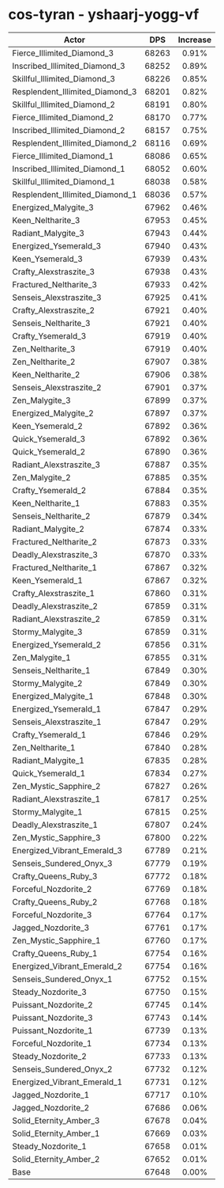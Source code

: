 # cos-tyran - yshaarj-yogg-vf
| Actor | DPS | Increase |
|---|:---:|:---:|
|Fierce_Illimited_Diamond_3|68263|0.91%|
|Inscribed_Illimited_Diamond_3|68252|0.89%|
|Skillful_Illimited_Diamond_3|68226|0.85%|
|Resplendent_Illimited_Diamond_3|68201|0.82%|
|Skillful_Illimited_Diamond_2|68191|0.80%|
|Fierce_Illimited_Diamond_2|68170|0.77%|
|Inscribed_Illimited_Diamond_2|68157|0.75%|
|Resplendent_Illimited_Diamond_2|68116|0.69%|
|Fierce_Illimited_Diamond_1|68086|0.65%|
|Inscribed_Illimited_Diamond_1|68052|0.60%|
|Skillful_Illimited_Diamond_1|68038|0.58%|
|Resplendent_Illimited_Diamond_1|68036|0.57%|
|Energized_Malygite_3|67962|0.46%|
|Keen_Neltharite_3|67953|0.45%|
|Radiant_Malygite_3|67943|0.44%|
|Energized_Ysemerald_3|67940|0.43%|
|Keen_Ysemerald_3|67939|0.43%|
|Crafty_Alexstraszite_3|67938|0.43%|
|Fractured_Neltharite_3|67933|0.42%|
|Senseis_Alexstraszite_3|67925|0.41%|
|Crafty_Alexstraszite_2|67921|0.40%|
|Senseis_Neltharite_3|67921|0.40%|
|Crafty_Ysemerald_3|67919|0.40%|
|Zen_Neltharite_3|67919|0.40%|
|Zen_Neltharite_2|67907|0.38%|
|Keen_Neltharite_2|67906|0.38%|
|Senseis_Alexstraszite_2|67901|0.37%|
|Zen_Malygite_3|67899|0.37%|
|Energized_Malygite_2|67897|0.37%|
|Keen_Ysemerald_2|67892|0.36%|
|Quick_Ysemerald_3|67892|0.36%|
|Quick_Ysemerald_2|67890|0.36%|
|Radiant_Alexstraszite_3|67887|0.35%|
|Zen_Malygite_2|67885|0.35%|
|Crafty_Ysemerald_2|67884|0.35%|
|Keen_Neltharite_1|67883|0.35%|
|Senseis_Neltharite_2|67879|0.34%|
|Radiant_Malygite_2|67874|0.33%|
|Fractured_Neltharite_2|67873|0.33%|
|Deadly_Alexstraszite_3|67870|0.33%|
|Fractured_Neltharite_1|67867|0.32%|
|Keen_Ysemerald_1|67867|0.32%|
|Crafty_Alexstraszite_1|67860|0.31%|
|Deadly_Alexstraszite_2|67859|0.31%|
|Radiant_Alexstraszite_2|67859|0.31%|
|Stormy_Malygite_3|67859|0.31%|
|Energized_Ysemerald_2|67856|0.31%|
|Zen_Malygite_1|67855|0.31%|
|Senseis_Neltharite_1|67849|0.30%|
|Stormy_Malygite_2|67849|0.30%|
|Energized_Malygite_1|67848|0.30%|
|Energized_Ysemerald_1|67847|0.29%|
|Senseis_Alexstraszite_1|67847|0.29%|
|Crafty_Ysemerald_1|67846|0.29%|
|Zen_Neltharite_1|67840|0.28%|
|Radiant_Malygite_1|67835|0.28%|
|Quick_Ysemerald_1|67834|0.27%|
|Zen_Mystic_Sapphire_2|67827|0.26%|
|Radiant_Alexstraszite_1|67817|0.25%|
|Stormy_Malygite_1|67815|0.25%|
|Deadly_Alexstraszite_1|67807|0.24%|
|Zen_Mystic_Sapphire_3|67800|0.22%|
|Energized_Vibrant_Emerald_3|67789|0.21%|
|Senseis_Sundered_Onyx_3|67779|0.19%|
|Crafty_Queens_Ruby_3|67772|0.18%|
|Forceful_Nozdorite_2|67769|0.18%|
|Crafty_Queens_Ruby_2|67768|0.18%|
|Forceful_Nozdorite_3|67764|0.17%|
|Jagged_Nozdorite_3|67761|0.17%|
|Zen_Mystic_Sapphire_1|67760|0.17%|
|Crafty_Queens_Ruby_1|67754|0.16%|
|Energized_Vibrant_Emerald_2|67754|0.16%|
|Senseis_Sundered_Onyx_1|67752|0.15%|
|Steady_Nozdorite_3|67750|0.15%|
|Puissant_Nozdorite_2|67745|0.14%|
|Puissant_Nozdorite_3|67743|0.14%|
|Puissant_Nozdorite_1|67739|0.13%|
|Forceful_Nozdorite_1|67734|0.13%|
|Steady_Nozdorite_2|67733|0.13%|
|Senseis_Sundered_Onyx_2|67732|0.12%|
|Energized_Vibrant_Emerald_1|67731|0.12%|
|Jagged_Nozdorite_1|67717|0.10%|
|Jagged_Nozdorite_2|67686|0.06%|
|Solid_Eternity_Amber_3|67678|0.04%|
|Solid_Eternity_Amber_1|67669|0.03%|
|Steady_Nozdorite_1|67658|0.01%|
|Solid_Eternity_Amber_2|67652|0.01%|
|Base|67648|0.00%|
